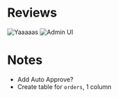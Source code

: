 # Reviews

![Yaaaaas](http://puu.sh/y4CIO/2af7659075.png)
![Admin UI](http://puu.sh/y4CAf/b4a7ce1070.jpg)


# Notes
- Add Auto Approve?
- Create table for `orders`, 1 column
